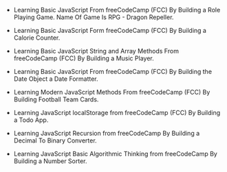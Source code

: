 - Learning Basic JavaScript From freeCodeCamp (FCC) By Building a Role Playing Game. Name Of Game Is RPG - Dragon Repeller.

- Learning Basic JavaScript Form freeCodeCamp (FCC) By Building a Calorie Counter.

- Learning Basic JavaScript String and Array Methods From freeCodeCamp (FCC) By Building a Music Player.

- Learning Basic JavaScript From freeCodeCamp (FCC) By Building the Date Object a Date Formatter.

- Learning Modern JavaScript Methods From freeCodeCamp (FCC) By Building Football Team Cards.

- Learning JavaScript localStorage from freeCodeCamp (FCC) By Building a Todo App.

- Learning JavaScript Recursion from freeCodeCamp By Building a Decimal To Binary Converter.

- Learning JavaScript Basic Algorithmic Thinking from freeCodeCamp By Building a Number Sorter.

